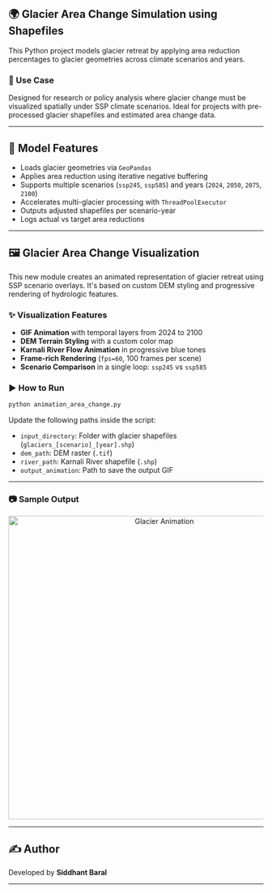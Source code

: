 ## 🌍 Glacier Area Change Simulation using Shapefiles

This Python project models glacier retreat by applying area reduction percentages to glacier geometries across climate scenarios and years.

### 📌 Use Case

Designed for research or policy analysis where glacier change must be visualized spatially under SSP climate scenarios. Ideal for projects with pre-processed glacier shapefiles and estimated area change data.

---

## 🧮 Model Features

- Loads glacier geometries via `GeoPandas`
- Applies area reduction using iterative negative buffering
- Supports multiple scenarios (`ssp245`, `ssp585`) and years (`2024`, `2050`, `2075`, `2100`)
- Accelerates multi-glacier processing with `ThreadPoolExecutor`
- Outputs adjusted shapefiles per scenario-year
- Logs actual vs target area reductions

---

## 🖼️ Glacier Area Change Visualization

This new module creates an animated representation of glacier retreat using SSP scenario overlays. It's based on custom DEM styling and progressive rendering of hydrologic features.

### ✨ Visualization Features

- **GIF Animation** with temporal layers from 2024 to 2100
- **DEM Terrain Styling** with a custom color map
- **Karnali River Flow Animation** in progressive blue tones
- **Frame-rich Rendering** (`fps=60`, 100 frames per scene)
- **Scenario Comparison** in a single loop: `ssp245` vs `ssp585`

### ▶️ How to Run

```bash
python animation_area_change.py
```

Update the following paths inside the script:
- `input_directory`: Folder with glacier shapefiles (`glaciers_[scenario]_[year].shp`)
- `dem_path`: DEM raster (`.tif`)
- `river_path`: Karnali River shapefile (`.shp`)
- `output_animation`: Path to save the output GIF

---

### 📷 Sample Output

<p align="center">
  <img src="docs/glacier_animation_sample.gif" alt="Glacier Animation" width="600"/>
</p>

---

## ✍️ Author

Developed by **Siddhant Baral**

---


